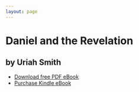 ```yaml
---
layout: page
---
```


# Daniel and the Revelation

## by Uriah Smith

* [Download free PDF eBook](/pdf/DanielAndRevelation.pdf)
* [Purchase Kindle eBook](http://www.amazon.com/Daniel-Revelation-Uriah-Smith-ebook/dp/B0086NEVSA/)
